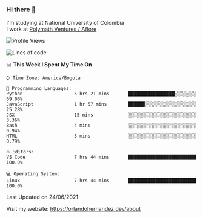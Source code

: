 ### Hi there 👋


<!--**AR4Z/AR4Z** is a ✨ _special_ ✨ repository because its `README.md` (this file) appears on your GitHub profile.

Here are some ideas to get you started:-->
I'm studying at National University of Colombia
<br>
I work at <a href="https://www.aflore.co/">Polymath Ventures / Aflore</a>
<br>

<!--START_SECTION:waka-->
![Profile Views](http://img.shields.io/badge/Profile%20Views-4-blue)

![Lines of code](https://img.shields.io/badge/From%20Hello%20World%20I%27ve%20Written-3.5%20million%20lines%20of%20code-blue)

📊 **This Week I Spent My Time On** 

```text
⌚︎ Time Zone: America/Bogota

💬 Programming Languages: 
Python                   5 hrs 21 mins       █████████████████░░░░░░░░   69.06% 
JavaScript               1 hr 57 mins        ██████░░░░░░░░░░░░░░░░░░░   25.28% 
JSX                      15 mins             ░░░░░░░░░░░░░░░░░░░░░░░░░   3.36% 
Bash                     4 mins              ░░░░░░░░░░░░░░░░░░░░░░░░░   0.94% 
HTML                     3 mins              ░░░░░░░░░░░░░░░░░░░░░░░░░   0.79%

🔥 Editors: 
VS Code                  7 hrs 44 mins       █████████████████████████   100.0%

💻 Operating System: 
Linux                    7 hrs 44 mins       █████████████████████████   100.0%

```


 Last Updated on 24/06/2021
<!--END_SECTION:waka-->


Visit my website: https://orlandohernandez.dev/about

